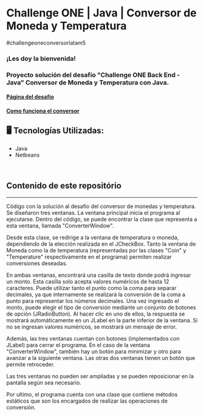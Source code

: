 # Challenge ONE | Java | Conversor de Moneda y Temperatura
#challengeoneconversorlatam5

### ¡Les doy la bienvenida!
### Proyecto solución del desafío "Challenge ONE Back End - Java" Conversor de Moneda y Temperatura con Java.

####  [Página del desafío](https://www.aluracursos.com/challenges/oracle-one-back-end/conversordemoneda) 

####  [Como funciona el conversor](https://www.youtube.com/watch?v=JQWKy7Mek0E) 

## 🖥️ Tecnologías Utilizadas:

- Java
- Netbeans
</br>

## Contenido de este repositório
---
Código con la solución al desafío del conversor de monedas y temperatura.
Se diseñaron tres ventanas. La ventana principal inicia el programa al ejecutarse. Dentro del código, se puede encontrar la clase que representa a esta ventana, llamada "ConverterWindow".

Desde esta clase, se redirige a la ventana de temperatura o moneda, dependiendo de la elección realizada en el JCheckBox. Tanto la ventana de Moneda como la de temperatura (representadas por las clases "Coin" y "Temperature" respectivamente en el programa) permiten realizar conversiones deseadas.

En ambas ventanas, encontrará una casilla de texto donde podrá ingresar un monto. Esta casilla solo acepta valores numéricos de hasta 12 caracteres. Puede utilizar tanto el punto como la coma para separar decimales, ya que internamente se realizará la conversión de la coma a punto para representar los números decimales. Una vez ingresado el monto, puede elegir el tipo de conversión mediante un conjunto de botones de opción (JRadioButton). Al hacer clic en uno de ellos, la respuesta se mostrará automáticamente en un JLabel en la parte inferior de la ventana. Si no se ingresan valores numéricos, se mostrará un mensaje de error.

Además, las tres ventanas cuentan con botones (implementados con JLabel) para cerrar el programa. En el caso de la ventana "ConverterWindow", también hay un botón para minimizar y otro para avanzar a la siguiente ventana. Las otras dos ventanas tienen un botón que permite retroceder.

Las tres ventanas no pueden ser ampliadas y se pueden reposicionar en la pantalla según sea necesario.

Por ultimo, el programa cuenta con una clase que contiene métodos estáticos que son los encargados de realizar las operaciones de conversión.

